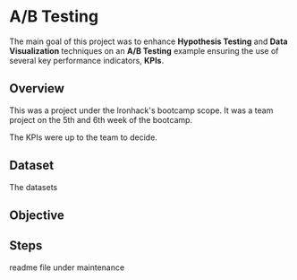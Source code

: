 # A/B Testing

The main goal of this project was to enhance **Hypothesis Testing** and **Data Visualization** techniques on an **A/B Testing** example ensuring the use of several key performance indicators, **KPIs**.


## Overview
This was a project under the Ironhack's bootcamp scope. It was a team project on the 5th and 6th week of the bootcamp.
  
The KPIs were up to the team to decide.

## Dataset
The datasets

## Objective


## Steps


readme file under maintenance
